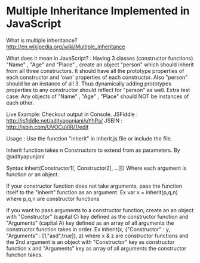 Multiple Inheritance Implemented in JavaScript
=============================

What is multiple inheritance? http://en.wikipedia.org/wiki/Multiple_inheritance

What does it mean in JavaScript? :
Having 3 classes (constructor functions) "Name" , "Age" and "Place" , create an object "person" which should inherit from all three constructors. It should have all the prototype properties of each constructor and 'own' properties of each constructor. Also "person" should be an instance of all 3. Thus dynamically adding prototypes properties to any constructor should reflect for "person" as well.
Extra test case: Any objects of "Name" , "Age" , "Place" should NOT be instances of each other.

Live Example: Checkout output in Console.
JSFiddle : http://jsfiddle.net/adityapunjani/uYhPa/
JSBIN : http://jsbin.com/UVOCuViR/1/edit

Usage : Use the function "inherit" in inherit.js file or include the file.

Inherit function takes n Constructors to extend from as parameters. By @adityapunjani 

Syntax inhert(Constructor1[, Constructor2[, ...]])
Where each argument is function or an object.

If your constructor function does not take arguments, pass the function itself to the "inherit" function as an argument. Ex var x = inherit(p,q,n) where p,q,n are constructor functions

If you want to pass arguments to a constructor function, create an an object with "Constructor" (capital C) key defined as the constructor function and "Arguments" (capital A) key defined as an array of all arguments the constructor function takes in order. 
Ex inherit(x, {"Constructor" : y, "Arguments" : [1,"asd",true]}, z) where x & z are constructor functions and the 2nd argument is an object with "Constructor" key as constructor function x and "Arguments" key as array of all arguments the constructor function takes. 
